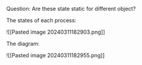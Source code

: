 
Question: Are these state static for different object? 

The states of each process:

![[Pasted image 20240311182903.png]]

The diagram:

![[Pasted image 20240311182955.png]]


